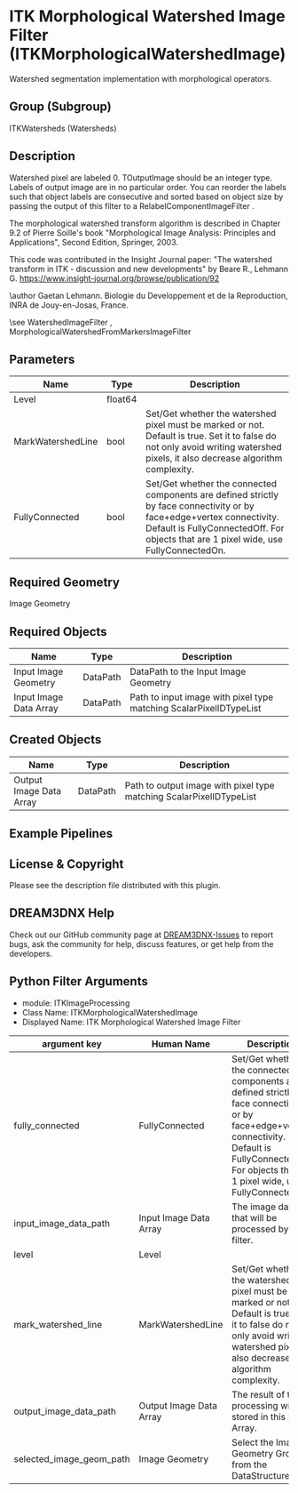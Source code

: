 # ITK Morphological Watershed Image Filter (ITKMorphologicalWatershedImage)

Watershed segmentation implementation with morphological operators.

## Group (Subgroup)

ITKWatersheds (Watersheds)

## Description

Watershed pixel are labeled 0. TOutputImage should be an integer type. Labels of output image are in no particular order. You can reorder the labels such that object labels are consecutive and sorted based on object size by passing the output of this filter to a RelabelComponentImageFilter .

The morphological watershed transform algorithm is described in Chapter 9.2 of Pierre Soille's book "Morphological Image Analysis:
Principles and Applications", Second Edition, Springer, 2003.

This code was contributed in the Insight Journal paper: "The watershed transform in ITK - discussion and new developments" by Beare R., Lehmann G. https://www.insight-journal.org/browse/publication/92 

\author Gaetan Lehmann. Biologie du Developpement et de la Reproduction, INRA de Jouy-en-Josas, France.


\see WatershedImageFilter , MorphologicalWatershedFromMarkersImageFilter

## Parameters

| Name | Type | Description |
|------|------|-------------|
| Level | float64 |  |
| MarkWatershedLine | bool | Set/Get whether the watershed pixel must be marked or not. Default is true. Set it to false do not only avoid writing watershed pixels, it also decrease algorithm complexity. |
| FullyConnected | bool | Set/Get whether the connected components are defined strictly by face connectivity or by face+edge+vertex connectivity. Default is FullyConnectedOff. For objects that are 1 pixel wide, use FullyConnectedOn. |

## Required Geometry

Image Geometry

## Required Objects

| Name |Type | Description |
|-----|------|-------------|
| Input Image Geometry | DataPath | DataPath to the Input Image Geometry |
| Input Image Data Array | DataPath | Path to input image with pixel type matching ScalarPixelIDTypeList |

## Created Objects

| Name |Type | Description |
|-----|------|-------------|
| Output Image Data Array | DataPath | Path to output image with pixel type matching ScalarPixelIDTypeList |

## Example Pipelines


## License & Copyright

Please see the description file distributed with this plugin.


## DREAM3DNX Help

Check out our GitHub community page at [DREAM3DNX-Issues](https://github.com/BlueQuartzSoftware/DREAM3DNX-Issues) to report bugs, ask the community for help, discuss features, or get help from the developers.

## Python Filter Arguments

+ module: ITKImageProcessing
+ Class Name: ITKMorphologicalWatershedImage
+ Displayed Name: ITK Morphological Watershed Image Filter

| argument key | Human Name | Description | Parameter Type |
|--------------|------------|-------------|----------------|
| fully_connected | FullyConnected | Set/Get whether the connected components are defined strictly by face connectivity or by face+edge+vertex connectivity. Default is FullyConnectedOff. For objects that are 1 pixel wide, use FullyConnectedOn. | complex.BoolParameter |
| input_image_data_path | Input Image Data Array | The image data that will be processed by this filter. | complex.ArraySelectionParameter |
| level | Level |  | complex.Float64Parameter |
| mark_watershed_line | MarkWatershedLine | Set/Get whether the watershed pixel must be marked or not. Default is true. Set it to false do not only avoid writing watershed pixels, it also decrease algorithm complexity. | complex.BoolParameter |
| output_image_data_path | Output Image Data Array | The result of the processing will be stored in this Data Array. | complex.DataObjectNameParameter |
| selected_image_geom_path | Image Geometry | Select the Image Geometry Group from the DataStructure. | complex.GeometrySelectionParameter |

